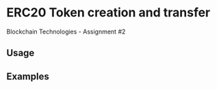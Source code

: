 # ERC20 Token creation and transfer
Blockchain Technologies - Assignment #2

## Usage


## Examples
